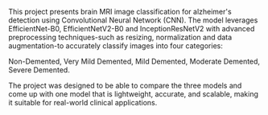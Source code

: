This project presents brain MRI image classification for alzheimer's detection using Convolutional Neural Network (CNN). The model leverages EfficientNet-B0, EfficientNetV2-B0 and InceptionResNetV2 with advanced preprocessing techniques-such as resizing, normalization and data augmentation-to accurately classify images into four categories:

Non-Demented,																																																																																		Very Mild Demented,
																																																																																									Mild Demented,																																																																																		Moderate Demented,																																																																														Severe Demented.		

The project was designed to be able to compare the three models and come up with one model that is lightweight, accurate, and scalable, making it suitable for real-world clinical applications.
